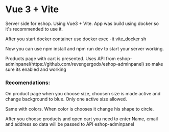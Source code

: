 # Vue 3 + Vite

<p>Server side for eshop. Using Vue3 + Vite. App was build using docker so it's recommended to use it.</p> 
<p>After you start docker container use docker exec -it vite_docker sh</p>
<p>Now you can use npm install and npm run dev to start your server working.</p>
<p>Products page with cart is presented. Uses API from eshop-adminpanel(https://github.com/revengergodx/eshop-adminpanel) so make sure its enabled and working</p>

<h3>Recomendations:</h3>
<p>On product page when you choose size, choosen size is made active and change background to blue. Only one active size allowed.</p>
<p>Same with colors. When color is chooses it change his shape to circle.</p>
<p>After you choose products and open cart you need to enter Name, email and address so data will be passed to API eshop-adminpanel</p>
